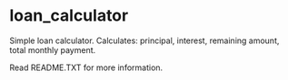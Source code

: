 # loan_calculator

Simple loan calculator. Calculates: principal, interest, remaining amount, total monthly payment.

Read README.TXT for more information.